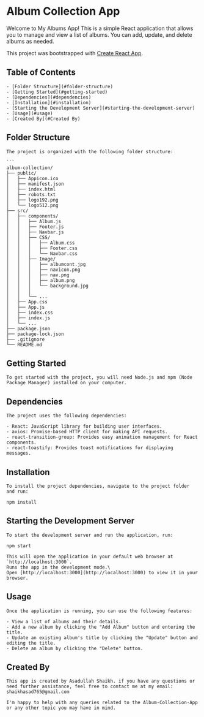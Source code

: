 # Album Collection App

Welcome to My Albums App! This is a simple React application that allows you to manage and view a list of albums. You can add, update, and delete albums as needed.

This project was bootstrapped with [Create React App](https://github.com/facebook/create-react-app).

## Table of Contents

    - [Folder Structure](#folder-structure)
    - [Getting Started](#getting-started)
    - [Dependencies](#dependencies)
    - [Installation](#installation)
    - [Starting the Development Server](#starting-the-development-server)
    - [Usage](#usage)
    - [Created By](#Created By)

## Folder Structure

    The project is organized with the following folder structure:

    ```
    album-collection/
    ├── public/
    │   ├── Appicon.ico
    │   ├── manifest.json
    │   ├── index.html
    │   ├── robots.txt
    │   ├── logo192.png
    │   └── logo512.png
    ├── src/
    │   ├── components/
    │   │   ├── Album.js
    │   │   ├── Footer.js
    │   │   ├── Navbar.js
    │   │   ├── CSS/
    │   │   │   ├── Album.css
    │   │   │   ├── Footer.css
    │   │   │   └── Navbar.css
    │   │   ├── Image/
    │   │   │   ├── albumcont.jpg
    │   │   │   ├── navicon.png
    │   │   │   ├── nav.png
    │   │   │   ├── album.png
    │   │   │   └── background.jpg
    │   │   │   
    │   │   └── ...
    │   ├── App.css
    │   ├── App.js
    │   ├── index.css
    │   ├── index.js
    │   └── ...
    ├── package.json
    ├── package-lock.json
    ├── .gitignore
    └── README.md

## Getting Started

    To get started with the project, you will need Node.js and npm (Node Package Manager) installed on your computer.

## Dependencies

    The project uses the following dependencies:

    - React: JavaScript library for building user interfaces.
    - axios: Promise-based HTTP client for making API requests.
    - react-transition-group: Provides easy animation management for React components.
    - react-toastify: Provides toast notifications for displaying messages.

## Installation

    To install the project dependencies, navigate to the project folder and run:

    npm install

## Starting the Development Server

    To start the development server and run the application, run:

    npm start

    This will open the application in your default web browser at `http://localhost:3000`.
    Runs the app in the development mode.\
    Open [http://localhost:3000](http://localhost:3000) to view it in your browser.

## Usage

    Once the application is running, you can use the following features:

    - View a list of albums and their details.
    - Add a new album by clicking the "Add Album" button and entering the title.
    - Update an existing album's title by clicking the "Update" button and editing the title.
    - Delete an album by clicking the "Delete" button.

## Created By
    This app is created by Asadullah Shaikh. if you have any questions or need further assistance, feel free to contact me at my email: shaikhasad765@gmail.com 

    I'm happy to help with any queries related to the Album-Collection-App or any other topic you may have in mind.